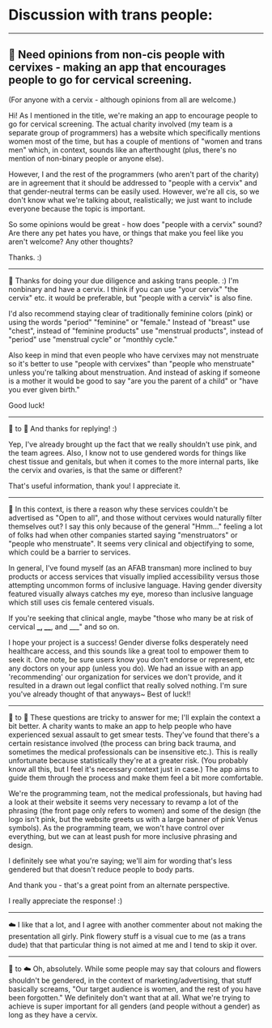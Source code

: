 # Discussion with trans people:

---

## :space_invader: Need opinions from non-cis people with cervixes - making an app that encourages people to go for cervical screening.

(For anyone with a cervix - although opinions from all are welcome.)

Hi! As I mentioned in the title, we're making an app to encourage people to go for cervical screening. The actual charity involved (my team is a separate group of programmers) has a website which specifically mentions women most of the time, but has a couple of mentions of "women and trans men" which, in context, sounds like an afterthought (plus, there's no mention of non-binary people or anyone else).

However, I and the rest of the programmers (who aren't part of the charity) are in agreement that it should be addressed to "people with a cervix" and that gender-neutral terms can be easily used. However, we're all cis, so we don't know what we're talking about, realistically; we just want to include everyone because the topic is important.

So some opinions would be great - how does "people with a cervix" sound? Are there any pet hates you have, or things that make you feel like you aren't welcome? Any other thoughts?

Thanks. :)

---

:shoe: Thanks for doing your due diligence and asking trans people. :) I'm nonbinary and have a cervix. I think if you can use "your cervix" "the cervix" etc. it would be preferable, but "people with a cervix" is also fine.

I'd also recommend staying clear of traditionally feminine colors (pink) or using the words "period" "feminine" or "female." Instead of "breast" use "chest", instead of "feminine products" use "menstrual products", instead of "period" use "menstrual cycle" or "monthly cycle."

Also keep in mind that even people who have cervixes may not menstruate so it's better to use "people with cervixes" than "people who menstruate" unless you're talking about menstruation. And instead of asking if someone is a mother it would be good to say "are you the parent of a child" or "have you ever given birth."

Good luck!

---

:space_invader: to :shoe: And thanks for replying! :)

Yep, I've already brought up the fact that we really shouldn't use pink, and the team agrees. Also, I know not to use gendered words for things like chest tissue and genitals, but when it comes to the more internal parts, like the cervix and ovaries, is that the same or different?

That's useful information, thank you! I appreciate it.

---

:stew: In this context, is there a reason why these services couldn't be advertised as "Open to all", and those without cervixes would naturally filter themselves out?
I say this only because of the general "Hmm..." feeling a lot of folks had when other companies started saying "menstruators" or "people who menstruate". It seems very clinical and objectifying to some, which could be a barrier to services.

In general, I've found myself (as an AFAB transman) more inclined to buy products or access services that visually implied accessibility versus those attempting uncommon forms of inclusive language. Having gender diversity featured visually always catches my eye, moreso than inclusive language which still uses cis female centered visuals.

If you're seeking that clinical angle, maybe "those who many be at risk of cervical **\_, \_\_**, and \_\_\_" and so on.

I hope your project is a success! Gender diverse folks desperately need healthcare access, and this sounds like a great tool to empower them to seek it. One note, be sure users know you don't endorse or represent, etc any doctors on your app (unless you do). We had an issue with an app 'recommending' our organization for services we don't provide, and it resulted in a drawn out legal conflict that really solved nothing. I'm sure you've already thought of that anyways~ Best of luck!!

---

:space_invader: to :stew: These questions are tricky to answer for me; I'll explain the context a bit better. A charity wants to make an app to help people who have experienced sexual assault to get smear tests. They've found that there's a certain resistance involved (the process can bring back trauma, and sometimes the medical professionals can be insensitive etc.). This is really unfortunate because statistically they're at a greater risk. (You probably know all this, but I feel it's necessary context just in case.) The app aims to guide them through the process and make them feel a bit more comfortable.

We're the programming team, not the medical professionals, but having had a look at their website it seems very necessary to revamp a lot of the phrasing (the front page only refers to women) and some of the design (the logo isn't pink, but the website greets us with a large banner of pink Venus symbols). As the programming team, we won't have control over everything, but we can at least push for more inclusive phrasing and design.

I definitely see what you're saying; we'll aim for wording that's less gendered but that doesn't reduce people to body parts.

And thank you - that's a great point from an alternate perspective.

I really appreciate the response! :)

---

:cloud: I like that a lot, and I agree with another commenter about not making the presentation all girly. Pink flowery stuff is a visual cue to me (as a trans dude) that that particular thing is not aimed at me and I tend to skip it over.

---

:space_invader: to :cloud: Oh, absolutely. While some people may say that colours and flowers shouldn't be gendered, in the context of marketing/advertising, that stuff basically screams, "Our target audience is women, and the rest of you have been forgotten." We definitely don't want that at all. What we're trying to achieve is super important for all genders (and people without a gender) as long as they have a cervix.
